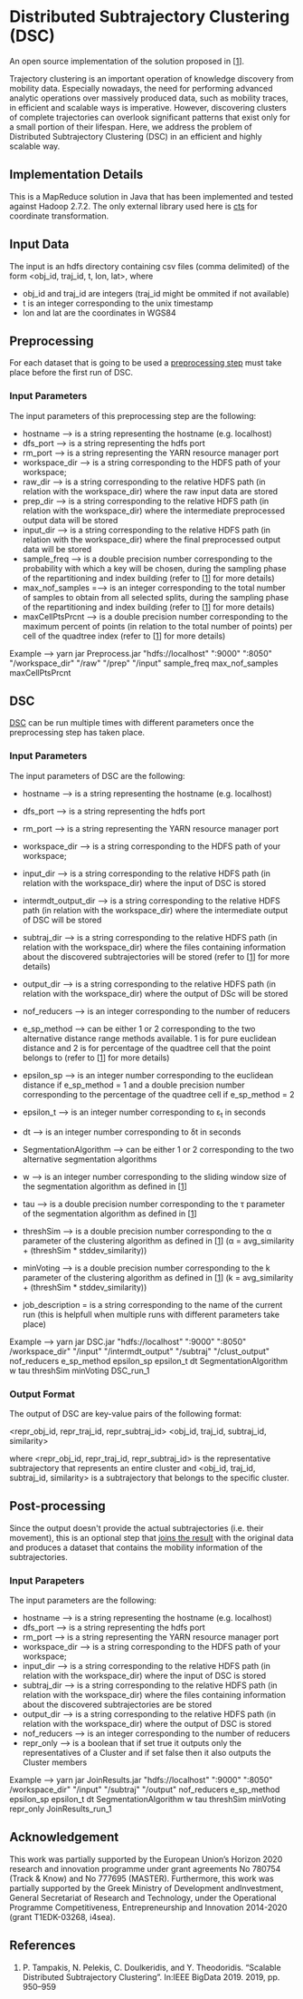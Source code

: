 # Distributed Subtrajectory Clustering (DSC)

An open source implementation of the solution proposed in [[1](https://doi.org/10.1109/BigData47090.2019.9005563)].

Trajectory clustering is an important operation of knowledge discovery from mobility data. Especially nowadays, the need for performing advanced analytic operations over massively produced data, such as mobility traces, in efficient and scalable ways is imperative. However, discovering clusters of complete trajectories can overlook significant patterns that exist only for a small portion of their lifespan. Here, we address the problem of Distributed Subtrajectory Clustering (DSC) in an efficient and highly scalable way.


## Implementation Details
This is a MapReduce solution in Java that has been implemented and tested against Hadoop 2.7.2. The only external library used here is [cts](https://github.com/orbisgis/cts) for coordinate transformation.

## Input Data
The input is an hdfs directory containing csv files (comma delimited) of the form <obj_id, traj_id, t, lon, lat>, where 
* obj_id and traj_id are integers (traj_id might be ommited if not available)
* t is an integer corresponding to the unix timestamp
* lon and lat are the coordinates in WGS84

## Preprocessing
For each dataset that is going to be used a [preprocessing step](https://github.com/DataStories-UniPi/Distributed-Subtrajectory-Clustering/blob/master/src/DSC/PreprocessDriver.java) must take place before the first run of DSC.
### Input Parameters
The input parameters of this preprocessing step are the following:
* hostname --> is a string representing the hostname (e.g. localhost)
* dfs_port --> is a string representing the hdfs port
* rm_port -->  is a string representing the YARN resource manager port
* workspace_dir --> is a string corresponding to the HDFS path of your workspace;
* raw_dir --> is a string corresponding to the relative HDFS path (in relation with the workspace_dir) where the raw input data are stored
* prep_dir --> is a string corresponding to the relative HDFS path (in relation with the workspace_dir) where the intermediate preprocessed output data will be stored
* input_dir --> is a string corresponding to the relative HDFS path (in relation with the workspace_dir) where the final preprocessed output data will be stored
* sample_freq --> is a double precision number corresponding to the probability with which a key will be chosen, during the sampling phase of the repartitioning and index building (refer to [[1](https://doi.org/10.1109/BigData47090.2019.9005563)] for more details)
* max_nof_samples =--> is an integer corresponding to the total number of samples to obtain from all selected splits, during the sampling phase of the repartitioning and index building (refer to [[1](https://doi.org/10.1109/BigData47090.2019.9005563)] for more details)
* maxCellPtsPrcnt -->  is a double precision number corresponding to the maximum percent of points (in relation to the total number of points) per cell of the quadtree index (refer to [[1](https://doi.org/10.1109/BigData47090.2019.9005563)] for more details)

Example --> yarn jar Preprocess.jar "hdfs://localhost" ":9000" ":8050" "/workspace_dir" "/raw" "/prep" "/input" sample_freq max_nof_samples maxCellPtsPrcnt

## DSC
[DSC](https://github.com/DataStories-UniPi/Distributed-Subtrajectory-Clustering/blob/master/src/DSC/DSCDriver.java) can be run multiple times with different parameters once the preprocessing step has taken place.

### Input Parameters
The input parameters of DSC are the following:
* hostname --> is a string representing the hostname (e.g. localhost)
* dfs_port --> is a string representing the hdfs port
* rm_port -->  is a string representing the YARN resource manager port
* workspace_dir --> is a string corresponding to the HDFS path of your workspace;
* input_dir --> is a string corresponding to the relative HDFS path (in relation with the workspace_dir) where the input of DSC is stored
* intermdt_output_dir --> is a string corresponding to the relative HDFS path (in relation with the workspace_dir) where the intermediate output of DSC will be stored
* subtraj_dir --> is a string corresponding to the relative HDFS path (in relation with the workspace_dir) where the files containing information about the discovered subtrajectories will be stored (refer to [[1](https://doi.org/10.1109/BigData47090.2019.9005563)] for more details)
* output_dir --> is a string corresponding to the relative HDFS path (in relation with the workspace_dir) where the output of DSc will be stored
* nof_reducers --> is an integer corresponding to the number of reducers
* e_sp_method --> can be either 1 or 2 corresponding to the two alternative distance range methods available. 1 is for pure euclidean distance and 2 is for percentage of the quadtree cell that the point belongs to (refer to [[1](https://doi.org/10.1109/BigData47090.2019.9005563)] for more details)
* epsilon_sp --> is an integer number corresponding to the euclidean distance if e_sp_method = 1 and a double precision number corresponding to the percentage of the quadtree cell if e_sp_method = 2
* epsilon_t  --> is an integer number corresponding to ε<sub>t</sub> in seconds
* dt --> is an integer number corresponding to δt in seconds
* SegmentationAlgorithm --> can be either 1 or 2 corresponding to the two alternative segmentation algorithms
* w --> is an integer number corresponding to the sliding window size of the segmentation algorithm as defined in [[1](https://doi.org/10.1109/BigData47090.2019.9005563)]
* tau --> is a double precision number corresponding to the τ parameter of the segmentation algorithm as defined in [[1](https://doi.org/10.1109/BigData47090.2019.9005563)]
* threshSim --> is a double precision number corresponding to the α parameter of the clustering algorithm as defined in [[1](https://doi.org/10.1109/BigData47090.2019.9005563)] (α = avg_similarity + (threshSim * stddev_similarity))
* minVoting --> is a double precision number corresponding to the k parameter of the clustering algorithm as defined in [[1](https://doi.org/10.1109/BigData47090.2019.9005563)] (k = avg_similarity + (threshSim * stddev_similarity))

* job_description = is a string corresponding to the name of the current run (this is helpfull when multiple runs with different parameters take place)

Example --> yarn jar DSC.jar "hdfs://localhost" ":9000" ":8050" /workspace_dir" "/input" "/intermdt_output" "/subtraj" "/clust_output" nof_reducers e_sp_method epsilon_sp epsilon_t dt SegmentationAlgorithm w tau threshSim minVoting DSC_run_1

### Output Format
The output of DSC are key-value pairs of the following format:

<repr_obj_id, repr_traj_id, repr_subtraj_id> <obj_id, traj_id, subtraj_id, similarity>

where <repr_obj_id, repr_traj_id, repr_subtraj_id> is the representative subtrajectory that represents an entire cluster and <obj_id, traj_id, subtraj_id, similarity> is a subtrajectory that belongs to the specific cluster.


## Post-processing
Since the output doesn't provide the actual subtrajectories (i.e. their movement), this is an optional step that [joins the result](https://github.com/DataStories-UniPi/Distributed-Subtrajectory-Clustering/blob/master/src/DSC/JoinResultsDriver.java) with the original data and produces a dataset that contains the mobility information of the subtrajectories.

### Input Parapeters
The input parameters are the following:
* hostname --> is a string representing the hostname (e.g. localhost)
* dfs_port --> is a string representing the hdfs port
* rm_port -->  is a string representing the YARN resource manager port
* workspace_dir --> is a string corresponding to the HDFS path of your workspace;
* input_dir --> is a string corresponding to the relative HDFS path (in relation with the workspace_dir) where the input of DSC is stored
* subtraj_dir --> is a string corresponding to the relative HDFS path (in relation with the workspace_dir) where the files containing information about the discovered subtrajectories are be stored
* output_dir --> is a string corresponding to the relative HDFS path (in relation with the workspace_dir) where the output of DSC is stored
* nof_reducers --> is an integer corresponding to the number of reducers
* repr_only --> is a boolean that if set true it outputs only the representatives of a Cluster and if set false then it also outputs the Cluster members

Example --> yarn jar JoinResults.jar "hdfs://localhost" ":9000" ":8050" /workspace_dir" "/input" "/subtraj" "/output" nof_reducers e_sp_method epsilon_sp epsilon_t dt SegmentationAlgorithm w tau threshSim minVoting repr_only JoinResults_run_1

## Acknowledgement
This work was partially supported by the European Union’s Horizon 2020 research and innovation programme under grant agreements No 780754 (Track & Know) and No 777695 (MASTER).
Furthermore, this work was partially supported by the Greek Ministry of Development andInvestment, General Secretariat of Research and Technology, under the Operational Programme Competitiveness, Entrepreneurship and Innovation 2014-2020 (grant T1EDK-03268, i4sea).

## References
1. P. Tampakis, N. Pelekis, C. Doulkeridis, and Y. Theodoridis. “Scalable Distributed Subtrajectory Clustering”. In:IEEE BigData 2019. 2019, pp. 950–959
